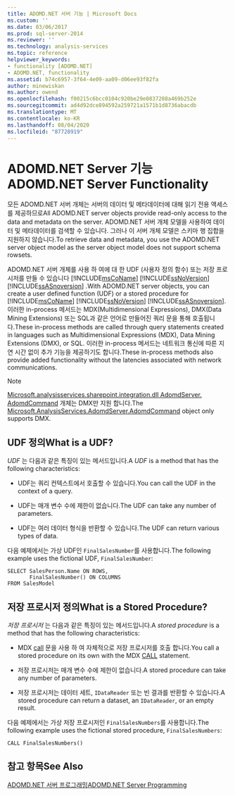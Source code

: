 ```yaml
---
title: ADOMD.NET 서버 기능 | Microsoft Docs
ms.custom: ''
ms.date: 03/06/2017
ms.prod: sql-server-2014
ms.reviewer: ''
ms.technology: analysis-services
ms.topic: reference
helpviewer_keywords:
- functionality [ADOMD.NET]
- ADOMD.NET, functionality
ms.assetid: b74c6957-3f64-4e09-aa09-d06ee93f82fa
author: minewiskan
ms.author: owend
ms.openlocfilehash: f00215c6bcc0104c920be29e0837288a469b252e
ms.sourcegitcommit: ad4d92dce894592a259721a1571b1d8736abacdb
ms.translationtype: MT
ms.contentlocale: ko-KR
ms.lasthandoff: 08/04/2020
ms.locfileid: "87728919"
---
```

# <a name="adomdnet-server-functionality"></a><span data-ttu-id="5bc00-102">ADOMD.NET Server 기능</span><span class="sxs-lookup"><span data-stu-id="5bc00-102">ADOMD.NET Server Functionality</span></span>
  <span data-ttu-id="5bc00-103">모든 ADOMD.NET 서버 개체는 서버의 데이터 및 메타데이터에 대해 읽기 전용 액세스를 제공하므로</span><span class="sxs-lookup"><span data-stu-id="5bc00-103">All ADOMD.NET server objects provide read-only access to the data and metadata on the server.</span></span> <span data-ttu-id="5bc00-104">ADOMD.NET 서버 개체 모델을 사용하여 데이터 및 메타데이터를 검색할 수 있습니다. 그러나 이 서버 개체 모델은 스키마 행 집합을 지원하지 않습니다.</span><span class="sxs-lookup"><span data-stu-id="5bc00-104">To retrieve data and metadata, you use the ADOMD.NET server object model as the server object model does not support schema rowsets.</span></span>  
  
 <span data-ttu-id="5bc00-105">ADOMD.NET 서버 개체를 사용 하 여에 대 한 UDF (사용자 정의 함수) 또는 저장 프로시저를 만들 수 있습니다 [!INCLUDE[msCoName](../../includes/msconame-md.md)] [!INCLUDE[ssNoVersion](../../includes/ssnoversion-md.md)] [!INCLUDE[ssASnoversion](../../includes/ssasnoversion-md.md)] .</span><span class="sxs-lookup"><span data-stu-id="5bc00-105">With ADOMD.NET server objects, you can create a user defined function (UDF) or a stored procedure for [!INCLUDE[msCoName](../../includes/msconame-md.md)] [!INCLUDE[ssNoVersion](../../includes/ssnoversion-md.md)] [!INCLUDE[ssASnoversion](../../includes/ssasnoversion-md.md)].</span></span> <span data-ttu-id="5bc00-106">이러한 in-process 메서드는 MDX(Multidimensional Expressions), DMX(Data Mining Extensions) 또는 SQL과 같은 언어로 만들어진 쿼리 문을 통해 호출됩니다.</span><span class="sxs-lookup"><span data-stu-id="5bc00-106">These in-process methods are called through query statements created in languages such as Multidimensional Expressions (MDX), Data Mining Extensions (DMX), or SQL.</span></span> <span data-ttu-id="5bc00-107">이러한 in-process 메서드는 네트워크 통신에 따른 지연 시간 없이 추가 기능을 제공하기도 합니다.</span><span class="sxs-lookup"><span data-stu-id="5bc00-107">These in-process methods also provide added functionality without the latencies associated with network communications.</span></span>  
  
> [!NOTE]  
>  <span data-ttu-id="5bc00-108">[Microsoft.analysisservices.sharepoint.integration.dll AdomdServer. AdomdCommand](/previous-versions/sql/sql-server-2014/ms143286(v=sql.120)) 개체는 DMX만 지원 합니다.</span><span class="sxs-lookup"><span data-stu-id="5bc00-108">The [Microsoft.AnalysisServices.AdomdServer.AdomdCommand](/previous-versions/sql/sql-server-2014/ms143286(v=sql.120)) object only supports DMX.</span></span>  
  
## <a name="what-is-a-udf"></a><span data-ttu-id="5bc00-109">UDF 정의</span><span class="sxs-lookup"><span data-stu-id="5bc00-109">What is a UDF?</span></span>  
 <span data-ttu-id="5bc00-110">*UDF* 는 다음과 같은 특징이 있는 메서드입니다.</span><span class="sxs-lookup"><span data-stu-id="5bc00-110">A *UDF* is a method that has the following characteristics:</span></span>  
  
-   <span data-ttu-id="5bc00-111">UDF는 쿼리 컨텍스트에서 호출할 수 있습니다.</span><span class="sxs-lookup"><span data-stu-id="5bc00-111">You can call the UDF in the context of a query.</span></span>  
  
-   <span data-ttu-id="5bc00-112">UDF는 매개 변수 수에 제한이 없습니다.</span><span class="sxs-lookup"><span data-stu-id="5bc00-112">The UDF can take any number of parameters.</span></span>  
  
-   <span data-ttu-id="5bc00-113">UDF는 여러 데이터 형식을 반환할 수 있습니다.</span><span class="sxs-lookup"><span data-stu-id="5bc00-113">The UDF can return various types of data.</span></span>  
  
 <span data-ttu-id="5bc00-114">다음 예제에서는 가상 UDF인 `FinalSalesNumber`를 사용합니다.</span><span class="sxs-lookup"><span data-stu-id="5bc00-114">The following example uses the fictional UDF, `FinalSalesNumber`:</span></span>  
  
```  
SELECT SalesPerson.Name ON ROWS,  
       FinalSalesNumber() ON COLUMNS  
FROM SalesModel  
```  
  
## <a name="what-is-a-stored-procedure"></a><span data-ttu-id="5bc00-115">저장 프로시저 정의</span><span class="sxs-lookup"><span data-stu-id="5bc00-115">What is a Stored Procedure?</span></span>  
 <span data-ttu-id="5bc00-116">*저장 프로시저* 는 다음과 같은 특징이 있는 메서드입니다.</span><span class="sxs-lookup"><span data-stu-id="5bc00-116">A *stored procedure* is a method that has the following characteristics:</span></span>  
  
-   <span data-ttu-id="5bc00-117">MDX [call](/sql/mdx/mdx-data-manipulation-call) 문을 사용 하 여 자체적으로 저장 프로시저를 호출 합니다.</span><span class="sxs-lookup"><span data-stu-id="5bc00-117">You call a stored procedure on its own with the MDX [CALL](/sql/mdx/mdx-data-manipulation-call) statement.</span></span>  
  
-   <span data-ttu-id="5bc00-118">저장 프로시저는 매개 변수 수에 제한이 없습니다.</span><span class="sxs-lookup"><span data-stu-id="5bc00-118">A stored procedure can take any number of parameters.</span></span>  
  
-   <span data-ttu-id="5bc00-119">저장 프로시저는 데이터 세트, `IDataReader` 또는 빈 결과를 반환할 수 있습니다.</span><span class="sxs-lookup"><span data-stu-id="5bc00-119">A stored procedure can return a dataset, an `IDataReader`, or an empty result.</span></span>  
  
 <span data-ttu-id="5bc00-120">다음 예제에서는 가상 저장 프로시저인 `FinalSalesNumbers`를 사용합니다.</span><span class="sxs-lookup"><span data-stu-id="5bc00-120">The following example uses the fictional stored procedure, `FinalSalesNumbers`:</span></span>  
  
```  
CALL FinalSalesNumbers()  
```  
  
## <a name="see-also"></a><span data-ttu-id="5bc00-121">참고 항목</span><span class="sxs-lookup"><span data-stu-id="5bc00-121">See Also</span></span>  
 [<span data-ttu-id="5bc00-122">ADOMD.NET 서버 프로그래밍</span><span class="sxs-lookup"><span data-stu-id="5bc00-122">ADOMD.NET Server Programming</span></span>](https://docs.microsoft.com/bi-reference/adomd/multidimensional-models-adomd-net-server/adomd-net-server-programming)  
  
  
